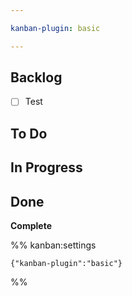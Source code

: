 ```yaml
---

kanban-plugin: basic

---
```


## Backlog

- [ ] Test


## To Do



## In Progress



## Done

**Complete**




%% kanban:settings
```
{"kanban-plugin":"basic"}
```
%%